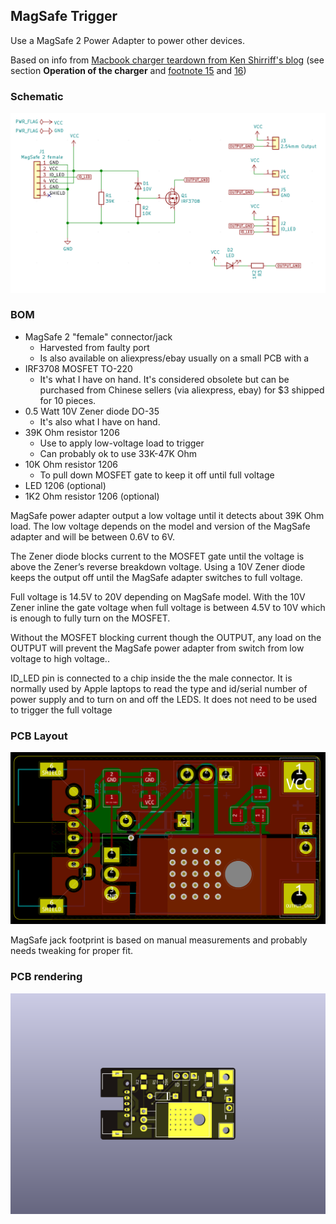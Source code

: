 ## MagSafe Trigger

Use a MagSafe 2 Power Adapter to power other devices.

Based on info from [Macbook charger teardown from Ken Shirriff's blog](http://www.righto.com/2015/11/macbook-charger-teardown-surprising.html) (see section **Operation of the charger** and [footnote 15](http://www.righto.com/2015/11/macbook-charger-teardown-surprising.html#ref15) and [16](http://www.righto.com/2015/11/macbook-charger-teardown-surprising.html#ref16))

### Schematic

![schematic-fs8](schematic-fs8.png)

### BOM

- MagSafe 2 "female" connector/jack
  - Harvested from faulty port
  - Is also available on aliexpress/ebay usually on a small PCB with a 
- IRF3708 MOSFET TO-220
  - It's what I have on hand. It's considered obsolete but can be purchased from Chinese sellers (via aliexpress, ebay) for $3 shipped for 10 pieces.
- 0.5 Watt 10V Zener diode DO-35
  - It's also what I have on hand.
- 39K Ohm resistor 1206
  - Use to apply low-voltage load to trigger
  - Can probably ok to use 33K-47K Ohm
- 10K Ohm resistor 1206
  - To pull down MOSFET gate to keep it off until full voltage
- LED 1206 (optional)
- 1K2 Ohm resistor 1206 (optional)

MagSafe power adapter output a low voltage until it detects about 39K Ohm load. The low voltage depends on the model and version of the MagSafe adapter and will be between 0.6V to 6V.

The Zener diode blocks current to the MOSFET gate until the voltage is above the Zener’s reverse breakdown voltage. Using a 10V Zener diode keeps the output off until the MagSafe adapter switches to full voltage.

Full voltage is 14.5V to 20V depending on MagSafe model. With the 10V Zener inline the gate voltage when full voltage is between 4.5V to 10V which is enough to fully turn on the MOSFET.

Without the MOSFET blocking current though the OUTPUT,  any load on the OUTPUT will prevent the MagSafe power adapter from switch from low voltage to high voltage..

ID_LED pin is connected to a chip inside the the male connector. It is normally used by Apple laptops to read the type and id/serial number of power supply and to turn on and off the LEDS. It does not need to be used to trigger the full voltage

### PCB Layout

![pcb-fs8](pcb-fs8.png)

MagSafe jack footprint is based on manual measurements and probably needs tweaking for proper fit. 

### PCB rendering

![pcb-render-fs8](pcb-render-fs8.png)